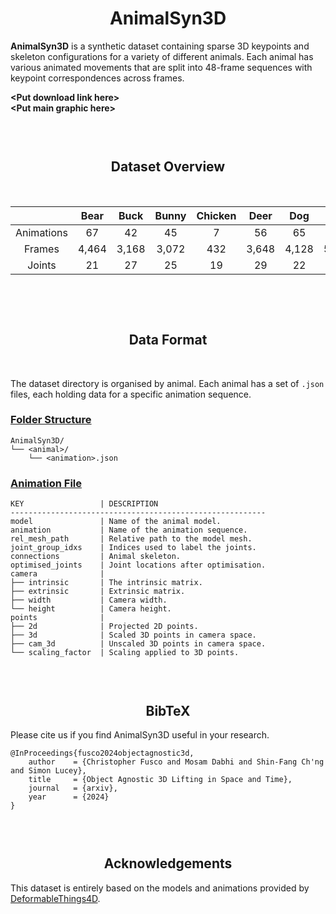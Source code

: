 <div align="center">

  # AnimalSyn3D 

</div>

**AnimalSyn3D** is a synthetic dataset containing sparse 3D keypoints and skeleton configurations for a variety of different animals. Each animal has various animated movements that are split into 48-frame sequences with keypoint correspondences across frames.

**\<Put download link here\>**  
**\<Put main graphic here\>**  

<div align="center" style="padding-top: 30px;">

  ## Dataset Overview 

  <br />

|  | Bear | Buck | Bunny | Chicken | Deer | Dog | Elk | Fox | Moose | Puma | Rabbit | Raccoon | Tiger | Total |
| :-: | :-: | :-: | :-: | :-: | :-: | :-: | :-: | :-: | :-: | :-: | :-: | :-: | :-: | :-: |
| Animations | 67 | 42 | 45 | 7 | 56 | 65 | 67 | 37 | 59 | 68 | 45 | 54 | 66 | 678 |
| Frames | 4,464 | 3,168 | 3,072 | 432 | 3,648 | 4,128 | 5,328 | 2,304 | 3,792 | 5,808 | 3,072 | 4,176 | 4,992 | 48,384 |
| Joints | 21 | 27 | 25 | 19 | 29 | 22 | 26 | 26 | 29 | 26 | 25 | 28 | 27 | 330 |

</div>
<br />


<div align="center" style="padding-top: 30px;">

  ## Data Format 

</div>
<br />

The dataset directory is organised by animal. Each animal has a set of `.json` files, each holding data for a specific animation sequence.

### <u>Folder Structure</u>
```
AnimalSyn3D/
└── <animal>/
    └── <animation>.json
```


### <u>Animation File</u>
```
KEY                 | DESCRIPTION
---------------------------------------------------------
model               | Name of the animal model.
animation           | Name of the animation sequence.
rel_mesh_path       | Relative path to the model mesh.
joint_group_idxs    | Indices used to label the joints.
connections         | Animal skeleton.
optimised_joints    | Joint locations after optimisation.
camera              | 
├── intrinsic       | The intrinsic matrix.
├── extrinsic       | Extrinsic matrix.
├── width           | Camera width.
└── height          | Camera height.
points              | 
├── 2d              | Projected 2D points.
├── 3d              | Scaled 3D points in camera space.
├── cam_3d          | Unscaled 3D points in camera space.
└── scaling_factor  | Scaling applied to 3D points.
```

<div align="center" style="padding-top: 30px;">

  ## BibTeX

</div>

Please cite us if you find AnimalSyn3D useful in your research.

```
@InProceedings{fusco2024objectagnostic3d,
    author    = {Christopher Fusco and Mosam Dabhi and Shin-Fang Ch'ng and Simon Lucey},
    title     = {Object Agnostic 3D Lifting in Space and Time},
    journal   = {arxiv},
    year      = {2024}
}
```

<!-- <br /> -->
<div align="center" style="padding-top: 30px;">

  ## Acknowledgements

</div>

This dataset is entirely based on the models and animations provided by <a target="_black" href="https://github.com/rabbityl/DeformingThings4D?tab=readme-ov-file">DeformableThings4D</a>.